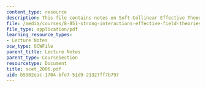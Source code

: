 ```yaml
---
content_type: resource
description: This file contains notes on Soft-Collinear Effective Theory.
file: /media/courses/8-851-strong-interactions-effective-field-theories-of-qcd-spring-2006/b5902eac1704bfe751d921327ff7b797_scet_2006.pdf
file_type: application/pdf
learning_resource_types:
- Lecture Notes
ocw_type: OCWFile
parent_title: Lecture Notes
parent_type: CourseSection
resourcetype: Document
title: scet_2006.pdf
uid: b5902eac-1704-bfe7-51d9-21327ff7b797
---
```


